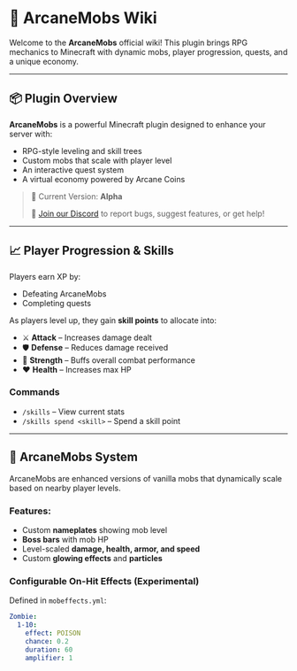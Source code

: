 # 🧙 ArcaneMobs Wiki

Welcome to the **ArcaneMobs** official wiki! This plugin brings RPG mechanics to Minecraft with dynamic mobs, player progression, quests, and a unique economy.

---

## 📦 Plugin Overview

**ArcaneMobs** is a powerful Minecraft plugin designed to enhance your server with:
- RPG-style leveling and skill trees
- Custom mobs that scale with player level
- An interactive quest system
- A virtual economy powered by Arcane Coins

> 🔄 Current Version: **Alpha**
>  
> 💬 [Join our Discord](https://your-discord-link.com) to report bugs, suggest features, or get help!

---

## 📈 Player Progression & Skills

Players earn XP by:
- Defeating ArcaneMobs
- Completing quests

As players level up, they gain **skill points** to allocate into:
- ⚔️ **Attack** – Increases damage dealt  
- 🛡️ **Defense** – Reduces damage received  
- 💪 **Strength** – Buffs overall combat performance  
- ❤️ **Health** – Increases max HP  

### Commands
- `/skills` – View current stats  
- `/skills spend <skill>` – Spend a skill point  

---

## 👾 ArcaneMobs System

ArcaneMobs are enhanced versions of vanilla mobs that dynamically scale based on nearby player levels. 

### Features:
- Custom **nameplates** showing mob level
- **Boss bars** with mob HP
- Level-scaled **damage, health, armor, and speed**
- Custom **glowing effects** and **particles**

### Configurable On-Hit Effects (Experimental)
Defined in `mobeffects.yml`:
```yml
Zombie:
  1-10:
    effect: POISON
    chance: 0.2
    duration: 60
    amplifier: 1
